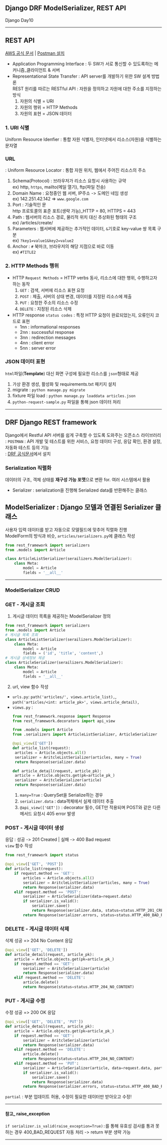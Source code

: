 ## Django DRF ModelSerializer, REST API
Django Day10
***
## REST API
[AWS 공식 문서](https://aws.amazon.com/ko/what-is/restful-api/) | [Postman 설치](https://www.postman.com/downloads/)  
* Application Programming Interface : 두 SW가 서로 통신할 수 있도록하는 메커니즘_클라이언트 & 서버  
* Representational State Transfer : API server를 개발하기 위한 SW 설계 방법론  
REST 원리를 따르는 RESTful API : 자원을 정의하고 자원에 대한 주소를 지정하는 방식    
  1. 자원의 식별 = URI
  2. 자원의 행위 = HTTP Methods
  3. 자원의 표현 = JSON 데이터  

### 1. URI 식별
Uniform Resource Idenfier : 통합 자원 식별자, 인터넷에서 리소스(자원)을 식별하는 문자열    
### URL 
: Uniform Resource Locator : 통합 자원 위치, 웹에서 주어진 리소스의 주소
1. Schema(Protocol) : 브라우저가 리소스 요청시 사용하는 규약  
ex) http, `https`, mailto(메일 열기), ftp(파일 전송)
2. Domain Name : 요청중인 웹 서버, IP주소 -> 도메인 네임 생성  
ex) 142.251.42.142 => `www.google.com`
3. Port : 기술적인 문  
http 프로토콜의 표준 포트(생략 가능)_HTTP = 80, HTTPS = 443
4. Path : 웹서버의 리소스 경로, 물리적 위치 대신 추상화된 형태의 구조  
ex) /articles/create/
5. Parameters : 웹서버에 제공하는 추가적인 데이터, `&`기호로 key-value 쌍 목록 구분  
ex) `?key1=value1&key2=value2`
6. Anchor : `#` 북마크, 브라우저의 해당 지점으로 바로 이동  
ex) `#TITLE2`

### 2. HTTP Methods 행위
* HTTP `Request Methods` = HTTP verbs 동사, 리소스에 대한 행위, 수행하고자 하는 동작  
  1. `GET` : 검색, 서버에 리소스 표현 요청
  2. `POST` : 제출, 서버의 상태 변경, 데이터를 지정된 리소스에 제출
  3. `PUT` : 요청한 주소의 리소스 수정
  4. `DELETE` : 지정된 리소스 삭제
* HTTP response `status codes` : 특정 HTTP 요청이 완료되었는지, 오류인지 코드로 표현
  * 1nn : informational responses
  * 2nn : successful response
  * 3nn : redirection messages
  * 4nn : client error
  * 5nn : server error

### JSON 데이터 표현
`html`파일(**Template**) 대신 화면 구성에 필요한 리소스를 `json`형태로 제공
1. 가상 환경 생성, 활성화 및 requirements.txt 패키지 설치
2. migrate : `python manage.py migrate`
3. fixture 파일 load : `python manage.py loaddata articles.json` 
4. `python-request-sample.py` 파일을 통해 json 데이터 처리

***
## DRF Django REST framework
Django에서 Restful API 서버를 쉽게 구축할 수 있도록 도와주는 오픈소스 라이브러리  
: `POSTMAN` : API 개발 및 테스트를 위한 서비스, 요청 데이터 구성, 응답 확인, 환경 설정, 자동화 테스트 등의 기능  
: [DRF 공식문서](https://www.django-rest-framework.org/#installation)에서 설치

### Serialization 직렬화
데이터의 구조, 객체 상태를 **재구성 가능 포맷**으로 변환 for. 여러 시스템에서 활용  
* Serializer : serialization을 진행해 Serialized data를 반환해주는 클래스  

## ModelSerializer : Django 모델과 연결된 Serializer 클래스  
사용자 입력 데이터를 받고 자동으로 모델필드에 맞추어 직렬화 진행  
ModelForm의 방식과 비슷, `articles/serializers.py`에 클래스 작성  
```python 
from rest_framework import serializers
from .models import Article

class ArticleListSerializer(serailizers.ModelSerializer):
    class Meta:
        model = Article
        fields = '__all__'
```
***
### ModelSerializer CRUD
### GET - 게시글 조회
1. 게시글 데이터 목록을 제공하는 ModelSerializer 정의
```python 
from rest_framework import serializers
from .models import Article
# 게시글 목록 조회
class ArticleListSerializer(serailizers.ModelSerializer):
    class Meta:
        model = Article
        fields = ('id', 'title', 'content',)
# 게시글 상세정보 제공
class ArticleSerializer(serailizers.ModelSerializer):
    class Meta:
        model = Article
        fields = '__all__'
```
2. url, view 함수 작성  
* `urls.py`: `path('articles/', views.article_list),`, `path('articles/<int: article_pk>', views.article_detail),`     
* `views.py` : 
   ```python
   from rest_framework.response import Response
   from rest_framework.decorators import api_view

   from .models import Article
   from .serializers import ArticleListSerializer, ArticleSerializer

   @api_view(['GET'])
   def article_list(request):
    articles = Article.objects.all()
    serializer = AritcleListSerializer(articles, many = True)
    return Response(serializer.data)
   
   def article_detail(request, article_pk):
    article = Article.objects.get(pk=article_pk_)
    serializer = AritcleSerializer(article)
    return Response(serializer.data)
   ```
   1. `many=True` : QuerySet을 Serialize하는 경우  
   2. `serializer.data` : data객체에서 실제 데이터 추출  
   3. `@api_view(['GET'])` : decorator 필수, GET만 적용되며 POST와 같은 다른 메서드 요청시 405 error 발생

### POST - 게시글 데이터 생성
응답 : 성공 -> 201 Created | 실패 -> 400 Bad request  
`view` 함수 작성  
```python
from rest_framework import status

@api_view(['GET', 'POST'])
def article_list(request):
    if request.method == 'GET':
        articles = Article.objects.all()
        serializer = AritcleListSerializer(articles, many = True)
        return Response(serializer.data)
    elif request.method == 'POST':
        serializer = ArticleSerializer(data=request.data)
        if serializer.is_valid():
            serializer.save()
            return Response(serializer.data, status=status.HTTP_201_CREATED)
        return Response(serializer.errors, status=status.HTTP_400_BAD_REQUEST)
```
### DELETE - 게시글 데이터 삭제
삭제 성공 => 204 No Content 응답
```python
@api_view(['GET', 'DELETE'])
def article_detail(request, article_pk):
    article = Article.objects.get(pk=article_pk_)
    if request.method == 'GET':
        serializer = AritcleSerializer(article)
        return Response(serializer.data)
    elif request.method == 'DELETE':
        article.delete()
        return Response(status=status.HTTP_204_NO_CONTENT)
```
### PUT - 게시글 수정
수정 성공 => 200 OK 응답
```python
@api_view(['GET', 'DELETE', 'PUT'])
def article_detail(request, article_pk):
    article = Article.objects.get(pk=article_pk_)
    if request.method == 'GET':
        serializer = AritcleSerializer(article)
        return Response(serializer.data)
    elif request.method == 'DELETE':
        article.delete()
        return Response(status=status.HTTP_204_NO_CONTENT)
    elif request.method == 'PUT':
        serializer = ArticleSerializer(article, data=request.data, partial=True)
        if serializer.is_valid():
            serializer.save()
            return Response(serializer.data)
        return Response(serializer.errors, status=status.HTTP_400_BAD_REQUEST)
```
`partial` : 부분 업데이트 허용, 수정이 필요한 데이터만 받아오고 수정!  

***
#### 참고_ raise_exception
`if serializer.is_valid(raise_exception=True):`를 통해 유효성 검사를 통과 못하는 경우 400_BAD_REQUEST 자동 처리 -> return 부분 생략 가능
***